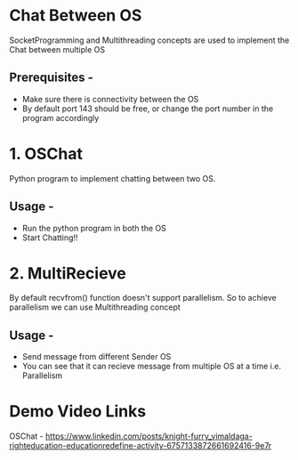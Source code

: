 # Chat Between OS 
SocketProgramming and Multithreading concepts are used to implement the Chat between multiple OS  

## Prerequisites -
- Make sure there is connectivity between the OS  
- By default port 143 should be free, or change the port number in the program accordingly  
  
# 1. OSChat
Python program to implement chatting between two OS.

## Usage -
- Run the python program in both the OS  
- Start Chatting!!
  
  
# 2. MultiRecieve
By default recvfrom() function doesn't support parallelism. So to achieve parallelism we can use Multithreading concept  

## Usage - 
- Send message from different Sender OS
- You can see that it can recieve message from multiple OS at a time i.e. Parallelism

# Demo Video Links
OSChat - https://www.linkedin.com/posts/knight-furry_vimaldaga-righteducation-educationredefine-activity-6757133872661692416-9e7r
